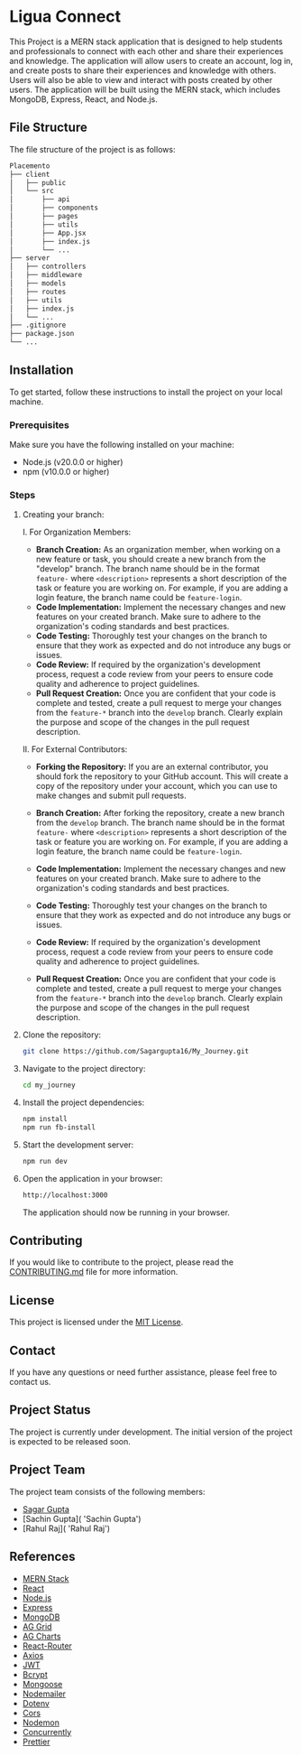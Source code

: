 # Ligua Connect

This Project is a MERN stack application that is designed to help students and professionals to connect with each other and share their experiences
and knowledge. The application will allow users to create an account, log in, and create posts to share their experiences and knowledge with others.
Users will also be able to view and interact with posts created by other users. The application will be built using the MERN stack, which includes
MongoDB, Express, React, and Node.js.

## File Structure

The file structure of the project is as follows:

```bash
Placemento
├── client
│   ├── public
│   └── src
│       ├── api
│       ├── components
│       ├── pages
│       ├── utils
│       ├── App.jsx
│       ├── index.js
│       └── ...
├── server
│   ├── controllers
│   ├── middleware
│   ├── models
│   ├── routes
│   ├── utils
│   ├── index.js
│   └── ...
├── .gitignore
├── package.json
└── ...
```

## Installation

To get started, follow these instructions to install the project on your local machine.

### Prerequisites

Make sure you have the following installed on your machine:

- Node.js (v20.0.0 or higher)
- npm (v10.0.0 or higher)

### Steps

1. Creating your branch:

   I. For Organization Members:

   - **Branch Creation:** As an organization member, when working on a new feature or task, you should create a new branch from the "develop" branch.
     The branch name should be in the format `feature-` where `<description>` represents a short description of the task or feature you are working
     on. For example, if you are adding a login feature, the branch name could be `feature-login`.
   - **Code Implementation:** Implement the necessary changes and new features on your created branch. Make sure to adhere to the organization's
     coding standards and best practices.
   - **Code Testing:** Thoroughly test your changes on the branch to ensure that they work as expected and do not introduce any bugs or issues.
   - **Code Review:** If required by the organization's development process, request a code review from your peers to ensure code quality and
     adherence to project guidelines.
   - **Pull Request Creation:** Once you are confident that your code is complete and tested, create a pull request to merge your changes from the
     `feature-*` branch into the `develop` branch. Clearly explain the purpose and scope of the changes in the pull request description.

   II. For External Contributors:

   - **Forking the Repository:** If you are an external contributor, you should fork the repository to your GitHub account. This will create a copy of
     the repository under your account, which you can use to make changes and submit pull requests.

   - **Branch Creation:** After forking the repository, create a new branch from the `develop` branch. The branch name should be in the format
     `feature-` where `<description>` represents a short description of the task or feature you are working on. For example, if you are adding a login
     feature, the branch name could be `feature-login`.

   - **Code Implementation:** Implement the necessary changes and new features on your created branch. Make sure to adhere to the organization's
     coding standards and best practices.

   - **Code Testing:** Thoroughly test your changes on the branch to ensure that they work as expected and do not introduce any bugs or issues.

   - **Code Review:** If required by the organization's development process, request a code review from your peers to ensure code quality and
     adherence to project guidelines.

   - **Pull Request Creation:** Once you are confident that your code is complete and tested, create a pull request to merge your changes from the
     `feature-*` branch into the `develop` branch. Clearly explain the purpose and scope of the changes in the pull request description.

2. Clone the repository:

   ```bash
   git clone https://github.com/Sagargupta16/My_Journey.git
   ```

3. Navigate to the project directory:

   ```bash
   cd my_journey
   ```

4. Install the project dependencies:

   ```bash
   npm install
   npm run fb-install
   ```

5. Start the development server:

   ```bash
   npm run dev
   ```

6. Open the application in your browser:

   ```bash
   http://localhost:3000
   ```

   The application should now be running in your browser.

## Contributing

If you would like to contribute to the project, please read the [CONTRIBUTING.md](CONTRIBUTING.md) file for more information.

## License

This project is licensed under the [MIT License](LICENSE).

## Contact

If you have any questions or need further assistance, please feel free to contact us.

## Project Status

The project is currently under development. The initial version of the project is expected to be released soon.

## Project Team

The project team consists of the following members:

- [Sagar Gupta](https://github.com/Sagargupta16 'Sagar Gupta')
- [Sachin Gupta]( 'Sachin Gupta')
- [Rahul Raj]( 'Rahul Raj')

## References

- [MERN Stack](https://www.mongodb.com/mern-stack 'MERN Stack')
- [React](https://reactjs.org/ 'React')
- [Node.js](https://nodejs.org/ 'Node.js')
- [Express](https://expressjs.com/ 'Express')
- [MongoDB](https://www.mongodb.com/ 'MongoDB')
- [AG Grid](https://www.ag-grid.com/ 'AG Grid')
- [AG Charts](https://www.ag-grid.com/ag-charts-overview/ 'AG Charts')
- [React-Router](https://reactrouter.com/ 'React-Router')
- [Axios](https://axios-http.com/ 'Axios')
- [JWT](https://jwt.io/ 'JWT')
- [Bcrypt](https://www.npmjs.com/package/bcrypt 'Bcrypt')
- [Mongoose](https://mongoosejs.com/ 'Mongoose')
- [Nodemailer](https://nodemailer.com/ 'Nodemailer')
- [Dotenv](https://www.npmjs.com/package/dotenv 'Dotenv')
- [Cors](https://www.npmjs.com/package/cors 'Cors')
- [Nodemon](https://www.npmjs.com/package/nodemon 'Nodemon')
- [Concurrently](https://www.npmjs.com/package/concurrently 'Concurrently')
- [Prettier](https://prettier.io/ 'Prettier')
